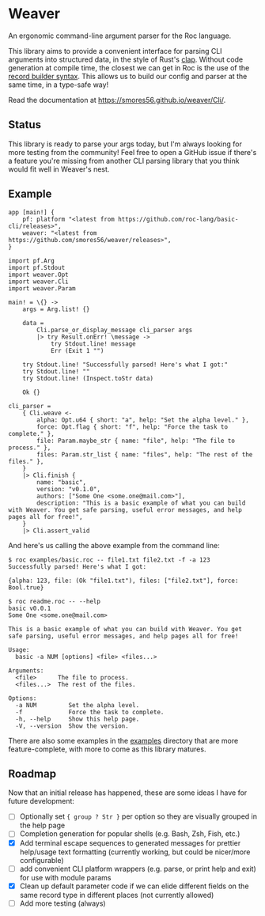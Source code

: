 Weaver
======

An ergonomic command-line argument parser for the Roc language.

This library aims to provide a convenient interface for parsing CLI arguments
into structured data, in the style of Rust's [clap](https://github.com/clap-rs/clap).
Without code generation at compile time, the closest we can get in Roc is the use of the
[record builder syntax](https://www.roc-lang.org/examples/RecordBuilder/README.html).
This allows us to build our config and parser at the same time, in a type-safe way!

Read the documentation at <https://smores56.github.io/weaver/Cli/>.

## Status

This library is ready to parse your args today, but I'm always looking for more testing
from the community! Feel free to open a GitHub issue if there's a feature you're missing
from another CLI parsing library that you think would fit well in Weaver's nest.

## Example

```roc
app [main!] {
    pf: platform "<latest from https://github.com/roc-lang/basic-cli/releases>",
    weaver: "<latest from https://github.com/smores56/weaver/releases>",
}

import pf.Arg
import pf.Stdout
import weaver.Opt
import weaver.Cli
import weaver.Param

main! = \{} ->
    args = Arg.list! {}

    data =
        Cli.parse_or_display_message cli_parser args
        |> try Result.onErr! \message ->
            try Stdout.line! message
            Err (Exit 1 "")

    try Stdout.line! "Successfully parsed! Here's what I got:"
    try Stdout.line! ""
    try Stdout.line! (Inspect.toStr data)

    Ok {}

cli_parser =
    { Cli.weave <-
        alpha: Opt.u64 { short: "a", help: "Set the alpha level." },
        force: Opt.flag { short: "f", help: "Force the task to complete." },
        file: Param.maybe_str { name: "file", help: "The file to process." },
        files: Param.str_list { name: "files", help: "The rest of the files." },
    }
    |> Cli.finish {
        name: "basic",
        version: "v0.1.0",
        authors: ["Some One <some.one@mail.com>"],
        description: "This is a basic example of what you can build with Weaver. You get safe parsing, useful error messages, and help pages all for free!",
    }
    |> Cli.assert_valid
```

And here's us calling the above example from the command line:

```console
$ roc examples/basic.roc -- file1.txt file2.txt -f -a 123
Successfully parsed! Here's what I got:

{alpha: 123, file: (Ok "file1.txt"), files: ["file2.txt"], force: Bool.true}

$ roc readme.roc -- --help
basic v0.0.1
Some One <some.one@mail.com>

This is a basic example of what you can build with Weaver. You get safe parsing, useful error messages, and help pages all for free!

Usage:
  basic -a NUM [options] <file> <files...>

Arguments:
  <file>      The file to process.
  <files...>  The rest of the files.

Options:
  -a NUM         Set the alpha level.
  -f             Force the task to complete.
  -h, --help     Show this help page.
  -V, --version  Show the version.
```

There are also some examples in the [examples](./examples) directory that are more
feature-complete, with more to come as this library matures.

## Roadmap

Now that an initial release has happened, these are some ideas I have for future development:

- [ ] Optionally set `{ group ? Str }` per option so they are visually grouped in the help page
- [ ] Completion generation for popular shells (e.g. Bash, Zsh, Fish, etc.)
- [X] Add terminal escape sequences to generated messages for prettier help/usage text formatting (currently working, but could be nicer/more configurable)
- [ ] add convenient CLI platform wrappers (e.g. parse, or print help and exit) for use with module params
- [X] Clean up default parameter code if we can elide different fields on the same record type in different places (not currently allowed)
- [ ] Add more testing (always)
